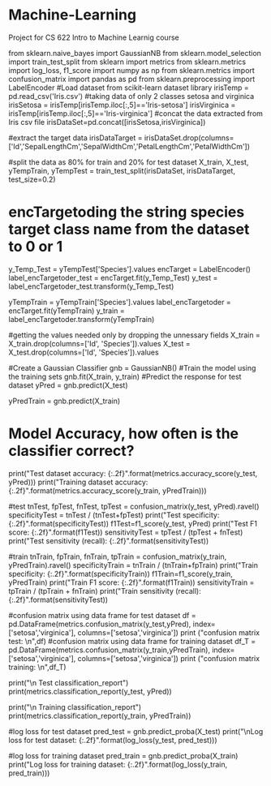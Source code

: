 # Machine-Learning
Project for CS 622 Intro to Machine Learnig course


from sklearn.naive_bayes import GaussianNB
from sklearn.model_selection import train_test_split
from sklearn import metrics
from sklearn.metrics import log_loss, f1_score
import numpy as np
from sklearn.metrics import confusion_matrix
import pandas as pd
from sklearn.preprocessing import LabelEncoder
#Load dataset from scikit-learn dataset library
irisTemp = pd.read_csv('Iris.csv')
#taking data of only 2 classes setosa and virginica
irisSetosa = irisTemp[irisTemp.iloc[:,5]=='Iris-setosa']
irisVirginica = irisTemp[irisTemp.iloc[:,5]=='Iris-virginica']
#concat the data extracted from Iris csv file
irisDataSet=pd.concat([irisSetosa,irisVirginica])

#extract the target data
irisDataTarget = irisDataSet.drop(columns=['Id','SepalLengthCm','SepalWidthCm','PetalLengthCm','PetalWidthCm'])

#split the data as 80% for train and 20% for test dataset
X_train, X_test, yTempTrain, yTempTest = train_test_split(irisDataSet, irisDataTarget, test_size=0.2)

# encTargetoding the string species target class name from the dataset to 0 or 1
y_Temp_Test = yTempTest['Species'].values
encTarget = LabelEncoder()
label_encTargetoder_test = encTarget.fit(y_Temp_Test)
y_test = label_encTargetoder_test.transform(y_Temp_Test)

yTempTrain = yTempTrain['Species'].values
label_encTargetoder = encTarget.fit(yTempTrain)
y_train = label_encTargetoder.transform(yTempTrain)

#getting the values needed only by dropping the unnessary fields
X_train = X_train.drop(columns=['Id', 'Species']).values
X_test = X_test.drop(columns=['Id', 'Species']).values


#Create a Gaussian Classifier
gnb = GaussianNB()
#Train the model using the training sets
gnb.fit(X_train, y_train)
#Predict the response for test dataset
yPred = gnb.predict(X_test)

yPredTrain = gnb.predict(X_train)

# Model Accuracy, how often is the classifier correct?
print("Test dataset accuracy: {:.2f}".format(metrics.accuracy_score(y_test, yPred)))
print("Training dataset accuracy: {:.2f}".format(metrics.accuracy_score(y_train, yPredTrain)))

#test
tnTest, fpTest, fnTest, tpTest = confusion_matrix(y_test, yPred).ravel()
specificityTest = tnTest / (tnTest+fpTest)
print("Test specificity: {:.2f}".format(specificityTest))
f1Test=f1_score(y_test, yPred)
print("Test F1 score: {:.2f}".format(f1Test))
sensitivityTest = tpTest / (tpTest + fnTest)
print("Test sensitivity (recall): {:.2f}".format(sensitivityTest))


#train
tnTrain, fpTrain, fnTrain, tpTrain = confusion_matrix(y_train, yPredTrain).ravel()
specificityTrain = tnTrain / (tnTrain+fpTrain)
print("Train specificity: {:.2f}".format(specificityTrain))
f1Train=f1_score(y_train, yPredTrain)
print("Train F1 score: {:.2f}".format(f1Train))
sensitivityTrain = tpTrain / (tpTrain + fnTrain)
print("Train sensitivity (recall): {:.2f}".format(sensitivityTest))


#confusion matrix using data frame for test dataset
df = pd.DataFrame(metrics.confusion_matrix(y_test,yPred), index=['setosa','virginica'], columns=['setosa','virginica'])
print ("confusion matrix test: \n",df)
#confusion matrix using data frame for training dataset
df_T = pd.DataFrame(metrics.confusion_matrix(y_train,yPredTrain), index=['setosa','virginica'], columns=['setosa','virginica'])
print ("confusion matrix training: \n",df_T)

print("\n Test classification_report")
print(metrics.classification_report(y_test, yPred))

print("\n Training classification_report")
print(metrics.classification_report(y_train, yPredTrain))

#log loss for test dataset
pred_test = gnb.predict_proba(X_test)
print("\nLog loss for test dataset: {:.2f}".format(log_loss(y_test, pred_test)))

#log loss for training dataset
pred_train = gnb.predict_proba(X_train)
print("Log loss for training dataset: {:.2f}".format(log_loss(y_train, pred_train)))

